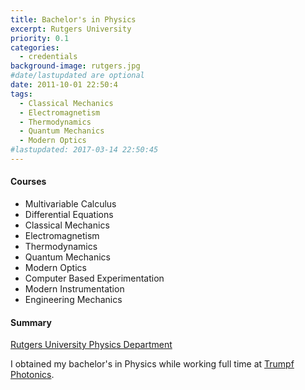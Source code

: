```yaml
---
title: Bachelor's in Physics
excerpt: Rutgers University
priority: 0.1
categories:
  - credentials
background-image: rutgers.jpg
#date/lastupdated are optional
date: 2011-10-01 22:50:4
tags:
  - Classical Mechanics
  - Electromagnetism
  - Thermodynamics
  - Quantum Mechanics
  - Modern Optics
#lastupdated: 2017-03-14 22:50:45
---
```


<h4>Courses</h4>
<ul class="techlist">
<li><span class="tech">Multivariable Calculus</span></li>
<li><span class="tech">Differential Equations</span></li>
<li><span class="tech">Classical Mechanics</span></li>
<li><span class="tech">Electromagnetism</span></li>
<li><span class="tech">Thermodynamics</span></li>
<li><span class="tech">Quantum Mechanics</span></li>
<li><span class="tech">Modern Optics</span></li>
<li><span class="tech">Computer Based Experimentation</span></li>
<li><span class="tech">Modern Instrumentation</span></li>
<li><span class="tech">Engineering Mechanics</span></li>
</ul>

<h4>Summary</h4>
<a href = "https://www.physics.rutgers.edu/" target="_blank">
Rutgers University Physics Department</a>

I obtained my bachelor's in Physics while working full time at <a href = "https://chris-shum.github.io/work/trumpf-photonics.html">Trumpf Photonics</a>.
